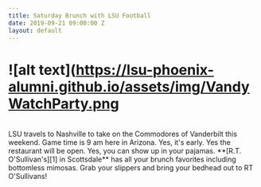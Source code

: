 ```yaml
---
title: Saturday Brunch with LSU Football
date: 2019-09-21 09:00:00 Z
layout: default
---
```


# ![alt text](https://lsu-phoenix-alumni.github.io/assets/img/VandyWatchParty.png  
<br>
LSU travels to Nashville to take on the Commodores of Vanderbilt this weekend. Game time is 9 am here in Arizona. Yes, it's early. Yes the restaurant will be open. Yes, you can show up in your pajamas. **[R.T. O'Sullivan's][1] in Scottsdale** has all your brunch favorites including bottomless mimosas. Grab your slippers and bring your bedhead out to RT O'Sullivans!

[1]: https://scottsdale.rtosullivans.com/ "RTO Scottsdale website"